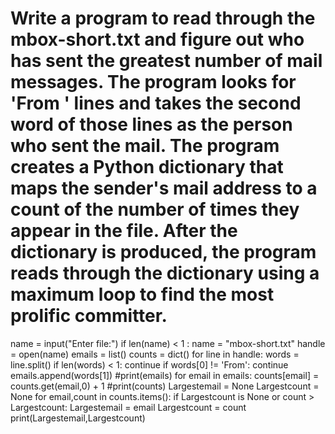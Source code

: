 # Write a program to read through the mbox-short.txt and figure out who has sent the greatest number of mail messages. The program looks for 'From ' lines and takes the second word of those lines as the person who sent the mail. The program creates a Python dictionary that maps the sender's mail address to a count of the number of times they appear in the file. After the dictionary is produced, the program reads through the dictionary using a maximum loop to find the most prolific committer.
name = input("Enter file:")
if len(name) < 1 : name = "mbox-short.txt"
handle = open(name)
emails = list()
counts = dict()
for line in handle:
    words = line.split()
    if len(words) < 1:
        continue
    if words[0] != 'From':
        continue
    emails.append(words[1])
#print(emails)
for email in emails:
    counts[email] = counts.get(email,0) + 1
#print(counts)
Largestemail = None
Largestcount = None
for email,count in counts.items():
    if Largestcount is None or count > Largestcount:
        Largestemail = email
        Largestcount = count
print(Largestemail,Largestcount)
